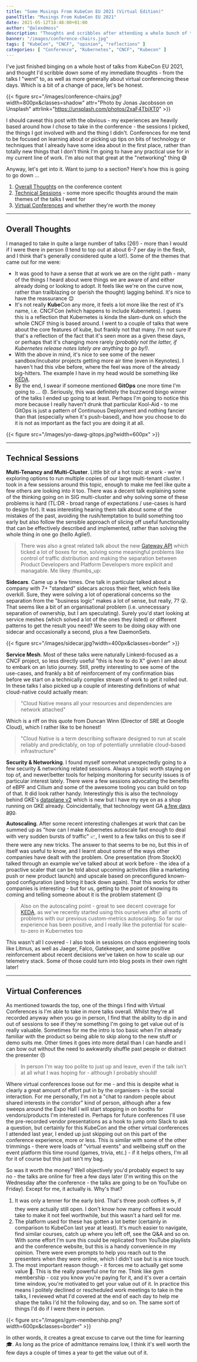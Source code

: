 ```yaml
---
title: "Some Musings From KubeCon EU 2021 (Virtual Edition)"
panelTitle: "Musings From KubeCon EU 2021"
date: 2021-05-12T18:48:00+01:00
author: "@alexdmoss"
description: "Thoughts and scribbles after attending a whole bunch of talks at KubeCon EU 2021"
banner: "/images/conference-chairs.jpg"
tags: [ "KubeCon", "CNCF", "opinion", "reflections" ]
categories: [ "Conference", "Kubernetes", "CNCF", "Kubecon" ]
---
```


I've just finished binging on a whole host of talks from KubeCon EU 2021, and thought I'd scribble down some of my immediate thoughts - from the talks I "went" to, as well as more generally about virtual conferencing these days. Which is a bit of a change of pace, let's be honest.

{{< figure src="/images/conference-chairs.jpg?width=800px&classes=shadow" attr="Photo by Jonas Jacobsson on Unsplash" attrlink="https://unsplash.com/photos/2xaF4TbjXT0" >}}

I should caveat this post with the obvious - my experiences are heavily based around how _I_ chose to take in the conference - the sessions I picked, the things I got involved with and the thing I didn't. Conferences for me tend to be focused on learning about or picking up tips on bits of technology or techniques that I already have some idea about in the first place, rather than totally new things that I don't think I'm going to have any practical use for in my current line of work. I'm also not that great at the "networking" thing :sweat_smile:

Anyway, let's get into it. Want to jump to a section? Here's how this is going to go down ...

1. [Overall Thoughts](#overall-thoughts) on the conference content
2. [Technical Sessions](#technical-sessions) - some more specific thoughts around the main themes of the talks I went for
3. [Virtual Conferences](#virtual-conferences) and whether they're worth the money

---

## Overall Thoughts

I managed to take in quite a large number of talks (26!) - more than I would if I were there in person (I tend to top out at about 6-7 per day in the flesh, and I think that's generally considered quite a lot!). Some of the themes that came out for me were:

- It was good to have a sense that at work we are on the right path - many of the things I heard about were things we are aware of and either already doing or looking to adopt. It feels like we're on the curve now, rather than trailblazing or (perish the thought) lagging behind. It's nice to have the reassurance :relieved:
- It's not really **Kube**Con any more, it feels a lot more like the rest of it's name, i.e. CNCFCon (which happens to include Kubernetes). I guess this is a reflection that Kubernetes is kinda the slam-dunk on which the whole CNCF thing is based around. I went to a couple of talks that were about the core features of kube, but frankly not that many. I'm not sure if that's a reflection of the fact that it's seen more as a given these days, or perhaps that it's changing more rarely _(probably not the latter, if Kubernetes release notes lately are anything to go by!)_.
- With the above in mind, it's nice to see some of the newer sandbox/incubator projects getting more air time (even in Keynotes). I haven't had this vibe before, where the feel was more of the already big-hitters. The example I have in my head would be something like [KEDA](https://keda.sh).
- By the end, I swear if someone mentioned **GitOps** one more time I'm going to ... :angry:. Seriously, this was definitely the buzzword bingo winner of the talks I ended up going to at least. Perhaps I'm going to notice this more because I really haven't drunk that particular Kool-Aid - to me GitOps is just a pattern of Continuous Deployment and nothing fancier than that (especially when it's push-based), and how you choose to do it is not as important as the fact you are doing it at all.

{{< figure src="/images/yo-dawg-gitops.jpg?width=600px" >}}

---

## Technical Sessions

**Multi-Tenancy and Multi-Cluster**. Little bit of a hot topic at work - we're exploring options to run multiple copies of our large multi-tenant cluster. I took in a few sessions around this topic, enough to make me feel like quite a few others are looking into it too. There was a decent talk explaining some of the thinking going on in SIG multi-cluster and why solving some of these problems is hard (TL:DR - broad range of expectations / use-cases is hard to design for). It was interesting hearing them talk about some of the mistakes of the past, avoiding the rush/temptation to build something too early but also follow the sensible approach of slicing off useful functionality that can be effectively described and implemented, rather than solving the whole thing in one go (hello Agile!).

> There was also a great related talk about the new [Gateway API](https://kubernetes.io/blog/2021/04/22/evolving-kubernetes-networking-with-the-gateway-api/) which ticked a lot of boxes for me, solving some meaningful problems like control of traffic distribution and making the separation between Product Developers and Platform Developers more explicit and managable. Me likey :thumbs_up:

**Sidecars**. Came up a few times. One talk in particular talked about a company with 7+ "standard" sidecars across their fleet, which feels like overkill. Sure, they were solving a lot of operational concerns so the separation from the "business logic" makes a lot of sense, but really, 7? :open_mouth:. That seems like a bit of an organisational problem (i.e. unnecessary separation of ownership, but I am speculating). Surely you'd start looking at service meshes (which solved a lot of the ones they listed) or different patterns to get the result you need? We seem to be doing okay with one sidecar and occasionally a second, plus a few DaemonSets.

{{< figure src="/images/sidecar.jpg?width=400px&classes=border" >}}

**Service Mesh**. Most of these talks were naturally Linkerd-focused as a CNCF project, so less directly useful "this is how to do X" given I am about to embark on an Istio journey. Still, pretty interesting to see some of the use-cases, and frankly a bit of reinforcement of my confirmation bias before we start on a technically complex stream of work to get it rolled out. In these talks I also picked up a couple of interesting definitions of what cloud-native could actually mean:

> "Cloud Native means all your resources and dependencies are network attached"

Which is a riff on this quote from Duncan Winn (Director of SRE at Google Cloud), which I rather like to be honest!

> "Cloud Native is a term describing software designed to run at scale reliably and predictably, on top of potentially unreliable cloud-based infrastructure"

**Security & Networking**. I found myself somewhat unexpectedly going to a few security & networking related sessions. Always a topic worth staying on top of, and newer/better tools for helping monitoring for security issues is of particular interest lately. There were a few sessions advocating the benefits of eBPF and Cilium and some of the awesome tooling you can build on top of that. It did look rather handy. Interestingly this is also the technology behind GKE's [dataplane v2](https://cloud.google.com/kubernetes-engine/docs/concepts/dataplane-v2) which is new but I have my eye on as a shop running on GKE already. Coincidentally, that technology went GA [a few days ago](https://cloud.google.com/blog/products/containers-kubernetes/bringing-ebpf-and-cilium-to-google-kubernetes-engine).

**Autoscaling**. After some recent interesting challenges at work that can be summed up as "how can I make Kubernetes autoscale fast enough to deal with very sudden bursts of traffic" :chart_with_upwards_trend:, I went to a few talks on this to see if there were any new tricks. The answer to that seems to be no, but this in of itself was useful to know, and I learnt about some of the ways other companies have dealt with the problem. One presentation (from StockX) talked through an example we've talked about at work before - the idea of a proactive scaler that can be told about upcoming activities (like a marketing push or new product launch) and upscale based on preconfigured known-good configuration (and bring it back down again). That this works for other companies is interesting - but for us, getting to the point of knowing its coming and telling someone about it is the problem statement :pensive:

> Also on the autoscaling point - great to see decent coverage for [KEDA](https://keda.sh), as we've recently started using this ourselves after all sorts of problems with our previous custom-metrics autoscaling. So far our experience has been positive, and I really like the potential for scale-to-zero in Kubernetes too

This wasn't all I covered - I also took in sessions on chaos engineering tools like Litmus, as well as Jaeger, Falco, Gatekeeper, and some positive reinforcement about recent decisions we've taken on how to scale up our telemetry stack. Some of those could turn into blog posts in their own right later!

---

## Virtual Conferences

As mentioned towards the top, one of the things I find with Virtual Conferences is I'm able to take in more talks overall. Whilst they're all recorded anyway when you go in person, I find that the ability to dip in and out of sessions to see if they're something I'm going to get value out of is really valuable. Sometimes for me the intro is too basic when I'm already familiar with the product so being able to skip along to the new stuff or demo suits me. Other times it goes into more detail than I can handle and I can bow out without the need to awkwardly shuffle past people or distract the presenter :persevere:

> In person I'm way too polite to just up and leave, even if the talk isn't at all what I was hoping for - although I probably should!

Where virtual conferences loose out for me - and this is despite what is clearly a great amount of effort put in by the organisers - is the social interaction. For me personally, I'm not a "chat to random people about shared interests in the corridor" kind of person, although after a few sweeps around the Expo Hall I will start stopping in on booths for vendors/products I'm interested in. Perhaps for future conferences I'll use the pre-recorded vendor presentations as a hook to jump onto Slack to ask a question, but certainly for this KubeCon and the other virtual conferences I attended last year, I ended up just skipping out on this part of the conference experience, more or less. This is similar with some of the other trimmings - there were loads of "virtual events" and wellbeing stuff on the event platform this time round (games, trivia, etc.) - if it helps others, I'm all for it of course but this just isn't my bag.

So was it worth the money? Well objectively you'd probably expect to say no - the talks are online for free a few days later (I'm writing this on the Wednesday after the conference - the talks are going to be on YouTube on Friday). Except for me, it actually is. Why's that?

1. It was only a tenner for the early bird. That's three posh coffees :coffee:, if they were actually still open. I don't know how many coffees it would take to make it not feel worthwhile, but this wasn't a hard sell for me.
2. The platform used for these has gotten a lot better (certainly in comparison to KubeCon last year at least). It's much easier to navigate, find similar courses, catch up where you left off, see the Q&A and so on. With some effort I'm sure this could be replicated from YouTube playlists and the conference website, but this is a handy convenience in my opinion. There were even prompts to help you reach out to the presenters when they were online, which I didn't use but is a nice touch.
3. The most important reason though - it forces me to actually get some value :money_with_wings:. This is the really powerful one for me. Think like gym membership - coz you know you're paying for it, and it's over a certain time window, you're motivated to get your value out of it. In practice this means I politely declined or rescheduled work meetings to take in the talks, I reviewed what I'd covered at the end of each day to help me shape the talks I'd hit the following day, and so on. The same sort of things I'd do if I were there in person.

{{< figure src="/images/gym-membership.png?width=600px&classes=border" >}}

In other words, it creates a great excuse to carve out the time for learning :mortar_board:. As long as the price of admittance remains low, I think it's well worth the few days a couple of times a year to get the value out of it.
